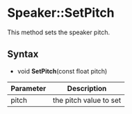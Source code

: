 # Speaker::SetPitch

This method sets the speaker pitch.

## Syntax 

- void **SetPitch**(const float pitch)

| Parameter | Description |
|---|---|
| pitch | the pitch value to set |
